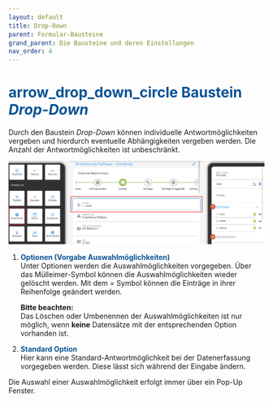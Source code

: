 ```yaml
---
layout: default
title: Drop-Down
parent: Formular-Bausteine
grand_parent: Die Bausteine und deren Einstellungen
nav_order: 4
---
```


# <span style="color:#0b5394"><span class="material-icons">arrow_drop_down_circle</span> **Baustein _Drop-Down_**</span>

Durch den Baustein _Drop-Down_ können individuelle Antwortmöglichkeiten vergeben und hierdurch eventuelle Abhängigkeiten
vergeben werden. Die Anzahl der Antwortmöglichkeiten ist unbeschränkt.

![drop-down](\assets\record-spec-settings\1drop-down.png 'drop-down')

1. <span style="color:#0b5394">**Optionen (Vorgabe Auswahlmöglichkeiten)**</span>  
   Unter Optionen werden die Auswahlmöglichkeiten vorgegeben. Über das Mülleimer-Symbol können die Auswahlmöglichkeiten
   wieder gelöscht werden. Mit dem = Symbol können die Einträge in ihrer Reihenfolge geändert werden.

    **Bitte beachten:**  
    Das Löschen oder Umbenennen der Auswahlmöglichkeiten ist nur möglich, wenn **keine** Datensätze mit der entsprechenden
    Option vorhanden ist.

2. <span style="color:#0b5394">**Standard Option**</span>  
   Hier kann eine Standard-Antwortmöglichkeit bei der Datenerfassung vorgegeben werden. Diese lässt sich während der Eingabe
   ändern.

Die Auswahl einer Auswahlmöglichkeit erfolgt immer über ein Pop-Up Fenster.
